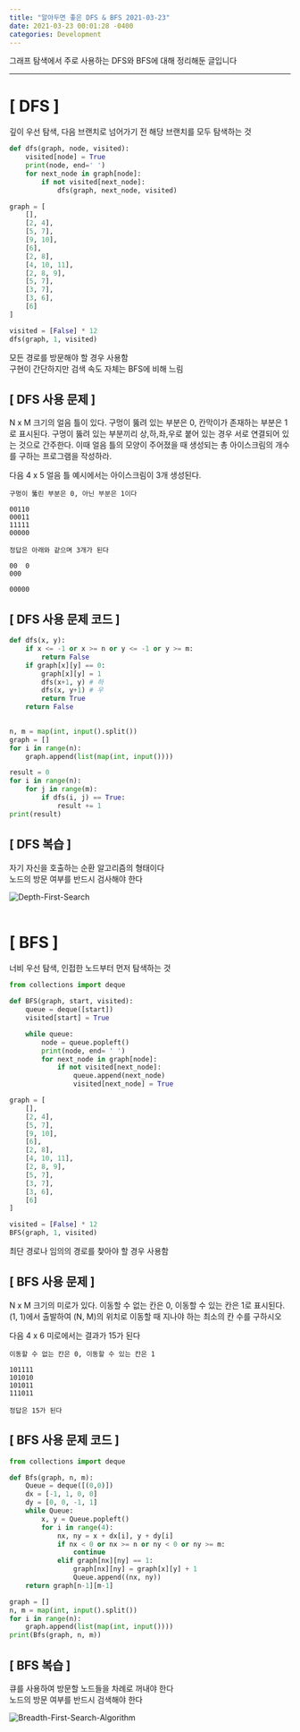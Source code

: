```yaml
---
title: "알아두면 좋은 DFS & BFS 2021-03-23"
date: 2021-03-23 00:01:28 -0400
categories: Development
---
```


그래프 탐색에서 주로 사용하는 DFS와 BFS에 대해 정리해둔 글입니다
<hr/>

# [ DFS ]
깊이 우선 탐색, 다음 브랜치로 넘어가기 전 해당 브랜치를 모두 탐색하는 것<br>
```python
def dfs(graph, node, visited):
    visited[node] = True
    print(node, end=' ')
    for next_node in graph[node]:
        if not visited[next_node]:
            dfs(graph, next_node, visited)

graph = [
    [],
    [2, 4],
    [5, 7],
    [9, 10],
    [6],
    [2, 8],
    [4, 10, 11],
    [2, 8, 9],
    [5, 7],
    [3, 7],
    [3, 6],
    [6]
]

visited = [False] * 12
dfs(graph, 1, visited)
```
모든 경로를 방문해야 할 경우 사용함<br>
구현이 간단하지만 검색 속도 자체는 BFS에 비해 느림

## [ DFS 사용 문제 ]
N x M 크기의 얼음 틀이 있다. 구멍이 뚫려 있는 부분은 0, 칸막이가 존재하는 부분은 1로 표시된다. 구멍이 뚫려 있는 부분끼리 상,하,좌,우로 붙어 있는 경우 서로 연결되어 있는 것으로 간주한다. 이때 얼음 틀의 모양이 주어졌을 때 생성되는 총 아이스크림의 개수를 구하는 프로그램을 작성하라.
 
다음 4 x 5 얼음 틀 예시에서는 아이스크림이 3개 생성된다. 
```
구멍이 뚫린 부분은 0, 아닌 부분은 1이다 

00110
00011
11111
00000

정답은 아래와 같으며 3개가 된다

00  0
000

00000  
```

## [ DFS 사용 문제 코드 ]
```python
def dfs(x, y):
    if x <= -1 or x >= n or y <= -1 or y >= m:
        return False
    if graph[x][y] == 0:
        graph[x][y] = 1
        dfs(x+1, y) # 하
        dfs(x, y+1) # 우
        return True
    return False
            

n, m = map(int, input().split())
graph = []
for i in range(n):
    graph.append(list(map(int, input())))

result = 0
for i in range(n):
    for j in range(m):
        if dfs(i, j) == True:
            result += 1
print(result)
```
## [ DFS 복습 ]

자기 자신을 호출하는 순환 알고리즘의 형태이다<br>
노드의 방문 여부를 반드시 검사해야 한다

![Depth-First-Search](https://user-images.githubusercontent.com/52072077/112918434-d48e6100-913f-11eb-884d-589e5fee736c.gif)
<br><br>

# [ BFS ]
너비 우선 탐색, 인접한 노드부터 먼저 탐색하는 것<br>
```python
from collections import deque

def BFS(graph, start, visited):
    queue = deque([start])
    visited[start] = True

    while queue:
        node = queue.popleft()
        print(node, end= ' ')
        for next_node in graph[node]:
            if not visited[next_node]:
                queue.append(next_node)
                visited[next_node] = True

graph = [
    [],
    [2, 4],
    [5, 7],
    [9, 10],
    [6],
    [2, 8],
    [4, 10, 11],
    [2, 8, 9],
    [5, 7],
    [3, 7],
    [3, 6],
    [6]
]

visited = [False] * 12
BFS(graph, 1, visited)
```

최단 경로나 임의의 경로를 찾아야 할 경우 사용함

## [ BFS 사용 문제 ]
N x M 크기의 미로가 있다. 이동할 수 없는 칸은 0, 이동할 수 있는 칸은 1로 표시된다. (1, 1)에서 출발하여 (N, M)의 위치로 이동할 때 지나야 하는 최소의 칸 수를 구하시오
 
다음 4 x 6 미로에서는 결과가 15가 된다 
```
이동할 수 없는 칸은 0, 이동할 수 있는 칸은 1

101111
101010
101011
111011

정답은 15가 된다
```

## [ BFS 사용 문제 코드 ]
```python
from collections import deque

def Bfs(graph, n, m):
    Queue = deque([(0,0)])
    dx = [-1, 1, 0, 0]
    dy = [0, 0, -1, 1]
    while Queue:
        x, y = Queue.popleft()
        for i in range(4):
            nx, ny = x + dx[i], y + dy[i]
            if nx < 0 or nx >= n or ny < 0 or ny >= m:
                continue
            elif graph[nx][ny] == 1:
                graph[nx][ny] = graph[x][y] + 1
                Queue.append((nx, ny))
    return graph[n-1][m-1]

graph = []
n, m = map(int, input().split())
for i in range(n):
    graph.append(list(map(int, input())))
print(Bfs(graph, n, m))
```
## [ BFS 복습 ]
큐를 사용하여 방문할 노드들을 차례로 꺼내야 한다<br>
노드의 방문 여부를 반드시 검색해야 한다

![Breadth-First-Search-Algorithm](https://user-images.githubusercontent.com/52072077/112918429-d22c0700-913f-11eb-935f-1db9a72e8792.gif)
